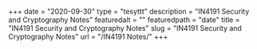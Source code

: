 +++
date = "2020-09-30"
type = "tesyttt"
description = "IN4191 Security and Cryptography Notes"
featuredalt = ""
featuredpath = "date"
title = "IN4191 Security and Cryptography Notes"
slug = "IN4191 Security and Cryptography Notes"
url = "/IN4191 Notes/"
+++